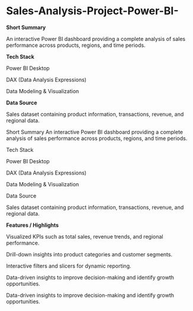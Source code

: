 # Sales-Analysis-Project-Power-BI-
**Short Summary**

An interactive Power BI dashboard providing a complete analysis of sales performance across products, regions, and time periods.

**Tech Stack**

Power BI Desktop 

DAX (Data Analysis Expressions)

Data Modeling & Visualization

**Data Source**

Sales dataset containing product information, transactions, revenue, and regional data.

Short Summary
An interactive Power BI dashboard providing a complete analysis of sales performance across products, regions, and time periods.

Tech Stack

Power BI Desktop

DAX (Data Analysis Expressions)

Data Modeling & Visualization

Data Source

Sales dataset containing product information, transactions, revenue, and regional data.

**Features / Highlights**

Visualized KPIs such as total sales, revenue trends, and regional performance.

Drill-down insights into product categories and customer segments.

Interactive filters and slicers for dynamic reporting.

Data-driven insights to improve decision-making and identify growth opportunities.



Data-driven insights to improve decision-making and identify growth opportunities.
